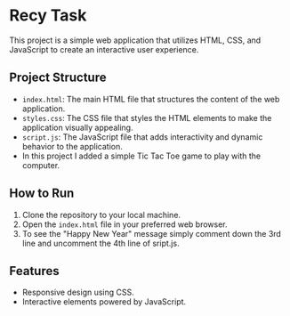 # Recy Task

This project is a simple web application that utilizes HTML, CSS, and JavaScript to create an interactive user experience.

## Project Structure

- `index.html`: The main HTML file that structures the content of the web application.
- `styles.css`: The CSS file that styles the HTML elements to make the application visually appealing.
- `script.js`: The JavaScript file that adds interactivity and dynamic behavior to the application.
- In this project I added a simple Tic Tac Toe game to play with the computer.

## How to Run

1. Clone the repository to your local machine.
2. Open the `index.html` file in your preferred web browser.
3. To see the "Happy New Year" message simply comment down the 3rd line and uncomment the 4th line of sript.js.

## Features

- Responsive design using CSS.
- Interactive elements powered by JavaScript.

